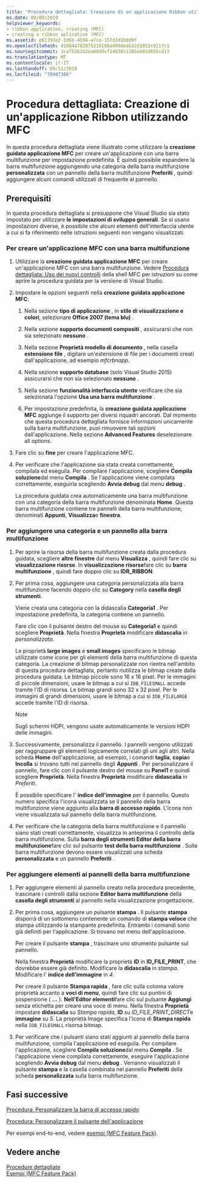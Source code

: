 ```yaml
---
title: "Procedura dettagliata: Creazione di un'applicazione Ribbon utilizzando MFC"
ms.date: 09/09/2019
helpviewer_keywords:
- ribbon application, creating (MFC)
- creating a ribbon aplication (MFC)
ms.assetid: e61393e2-1d6b-4594-a7ce-157d3d1b0d9f
ms.openlocfilehash: 41084a78287521610ba400deab32d1052c9217c1
ms.sourcegitcommit: 3caf5261b3ea80d9cf14038c116ba981d655cd13
ms.translationtype: MT
ms.contentlocale: it-IT
ms.lasthandoff: 09/11/2019
ms.locfileid: "70907386"
---
```

# <a name="walkthrough-creating-a-ribbon-application-by-using-mfc"></a>Procedura dettagliata: Creazione di un'applicazione Ribbon utilizzando MFC

In questa procedura dettagliata viene illustrato come utilizzare la **creazione guidata applicazione MFC** per creare un'applicazione con una barra multifunzione per impostazione predefinita. È quindi possibile espandere la barra multifunzione aggiungendo una categoria della barra multifunzione **personalizzata** con un pannello della barra multifunzione **Preferiti** , quindi aggiungere alcuni comandi utilizzati di frequente al pannello.

## <a name="prerequisites"></a>Prerequisiti

In questa procedura dettagliata si presuppone che Visual Studio sia stato impostato per utilizzare **le impostazioni di sviluppo generali**. Se si usano impostazioni diverse, è possibile che alcuni elementi dell'interfaccia utente a cui si fa riferimento nelle istruzioni seguenti non vengano visualizzati.

### <a name="to-create-an-mfc-application-that-has-a-ribbon"></a>Per creare un'applicazione MFC con una barra multifunzione

1. Utilizzare la **creazione guidata applicazione MFC** per creare un'applicazione MFC con una barra multifunzione. Vedere [Procedura dettagliata: Uso dei nuovi controlli](walkthrough-using-the-new-mfc-shell-controls.md) della shell MFC per istruzioni su come aprire la procedura guidata per la versione di Visual Studio.

1. Impostare le opzioni seguenti nella **creazione guidata applicazione MFC**:

    1. Nella sezione **tipo di applicazione** , in **stile di visualizzazione e colori**, selezionare **Office 2007 (tema blu)** .

    1. Nella sezione **supporto documenti compositi** , assicurarsi che non sia selezionato **nessuno** .

    1. Nella sezione **Proprietà modello di documento** , nella casella **estensione file** , digitare un'estensione di file per i documenti creati dall'applicazione, ad esempio *mfcrbnapp*.

    1. Nella sezione **supporto database** (solo Visual Studio 2015) assicurarsi che non sia selezionato **nessuno** .

    1. Nella sezione **funzionalità interfaccia utente** verificare che sia selezionata l'opzione **Usa una barra multifunzione** .

    1. Per impostazione predefinita, la **creazione guidata applicazione MFC** aggiunge il supporto per diversi riquadri ancorati. Dal momento che questa procedura dettagliata fornisce informazioni unicamente sulla barra multifunzione, puoi rimuovere tali opzioni dall'applicazione. Nella sezione **Advanced Features** deselezionare all options.

1. Fare clic su **fine** per creare l'applicazione MFC.

1. Per verificare che l'applicazione sia stata creata correttamente, compilala ed eseguila. Per compilare l'applicazione, scegliere **Compila soluzione**dal menu **Compila** . Se l'applicazione viene compilata correttamente, eseguirla scegliendo **Avvia debug** dal menu **debug** .

    La procedura guidata crea automaticamente una barra multifunzione con una categoria della barra multifunzione denominata **Home**. Questa barra multifunzione contiene tre pannelli della barra multifunzione, denominati **Appunti**, **Visualizza**e **finestra**.

### <a name="to-add-a-category-and-panel-to-the-ribbon"></a>Per aggiungere una categoria e un pannello alla barra multifunzione

1. Per aprire la risorsa della barra multifunzione creata dalla procedura guidata, scegliere **altre finestre** dal menu **Visualizza** , quindi fare clic su **visualizzazione risorse**. In **visualizzazione risorse**fare clic su **barra multifunzione** , quindi fare doppio clic su **IDR_RIBBON**.

1. Per prima cosa, aggiungere una categoria personalizzata alla barra multifunzione facendo doppio clic su **Category** nella **casella degli strumenti**.

    Viene creata una categoria con la didascalia **Categoria1** . Per impostazione predefinita, la categoria contiene un pannello.

    Fare clic con il pulsante destro del mouse su **Categoria1** e quindi scegliere **Proprietà**. Nella finestra **Proprietà** modificare **didascalia** in *personalizzata*.

    Le proprietà **large images** e **small images** specificano le bitmap utilizzate come icone per gli elementi della barra multifunzione di questa categoria. La creazione di bitmap personalizzate non rientra nell'ambito di questa procedura dettagliata, pertanto riutilizza le bitmap create dalla procedura guidata. Le bitmap piccole sono 16 x 16 pixel. Per le immagini di piccole dimensioni, usare le bitmap a cui si `IDB_FILESMALL` accede tramite l'ID di risorsa. Le bitmap grandi sono 32 x 32 pixel. Per le immagini di grandi dimensioni, usare le bitmap a cui si `IDB_FILELARGE` accede tramite l'ID di risorsa.

    > [!NOTE]
    > Sugli schermi HDPI, vengono usate automaticamente le versioni HDPI delle immagini.

1. Successivamente, personalizza il pannello. I pannelli vengono utilizzati per raggruppare gli elementi logicamente correlati gli uni agli altri. Nella scheda **Home** dell'applicazione, ad esempio, i comandi **taglia**, **copia**e **Incolla** si trovano tutti nel pannello degli **Appunti** . Per personalizzare il pannello, fare clic con il pulsante destro del mouse su **Panel1** e quindi scegliere **Proprietà**. Nella finestra **Proprietà** modificare **didascalia** in *Preferiti*.

    È possibile specificare l' **indice dell'immagine** per il pannello. Questo numero specifica l'icona visualizzata se il pannello della barra multifunzione viene aggiunto alla **barra di accesso rapido**. L'icona non viene visualizzata sul pannello della barra multifunzione.

1. Per verificare che la categoria della barra multifunzione e il pannello siano stati creati correttamente, visualizza in anteprima il controllo della barra multifunzione. Sulla **barra degli strumenti Editor della barra multifunzione**fare clic sul pulsante **test della barra multifunzione** . Sulla barra multifunzione devono essere visualizzati una scheda **personalizzata** e un pannello **Preferiti** .

### <a name="to-add-elements-to-the-ribbon-panels"></a>Per aggiungere elementi ai pannelli della barra multifunzione

1. Per aggiungere elementi al pannello creato nella procedura precedente, trascinare i controlli dalla sezione **Editor barra multifunzione** della **casella degli strumenti** al pannello nella visualizzazione progettazione.

1. Per prima cosa, aggiungere un pulsante **stampa** . Il pulsante **stampa** disporrà di un sottomenu contenente un comando di **stampa veloce** che stampa utilizzando la stampante predefinita. Entrambi i comandi sono già definiti per l'applicazione. Si trovano nel menu dell'applicazione.

    Per creare il pulsante **stampa** , trascinare uno strumento pulsante sul pannello.

    Nella finestra **Proprietà** modificare la proprietà **ID** in **ID_FILE_PRINT**, che dovrebbe essere già definito. Modificare la **didascalia** in *stampa*. Modificare l' **indice dell'immagine** in *4*.

    Per creare il pulsante **Stampa rapida** , fare clic sulla colonna valore proprietà accanto a **voci di menu**, quindi fare clic sui puntini di sospensione ( **...** ). **Nell'Editor elementi**fare clic sul pulsante **Aggiungi** senza etichetta per creare una voce di menu. Nella finestra **Proprietà** impostare **didascalia** su *Stampa rapida*, **ID** su *ID_FILE_PRINT_DIRECT*e **immagine** su *5*. La proprietà Image specifica l'icona di **Stampa rapida** nella `IDB_FILESMALL` risorsa bitmap.

1. Per verificare che i pulsanti siano stati aggiunti al pannello della barra multifunzione, compila l'applicazione ed eseguila. Per compilare l'applicazione, scegliere **Compila soluzione**dal menu **Compila** . Se l'applicazione viene compilata correttamente, eseguire l'applicazione scegliendo **Avvia debug** dal menu **debug** . Verranno visualizzati il pulsante **stampa** e la casella combinata nel pannello **Preferiti** della scheda **personalizzata** sulla barra multifunzione.

## <a name="next-steps"></a>Fasi successive

[Procedura: Personalizzare la barra di accesso rapido](../mfc/how-to-customize-the-quick-access-toolbar.md)

[Procedura: Personalizzare il pulsante dell'applicazione](../mfc/how-to-customize-the-application-button.md)

Per esempi end-to-end, vedere [esempi (MFC Feature Pack)](../overview/visual-cpp-samples.md).

## <a name="see-also"></a>Vedere anche

[Procedure dettagliate](../mfc/walkthroughs-mfc.md)<br/>
[Esempi (MFC Feature Pack)](../overview/visual-cpp-samples.md)

